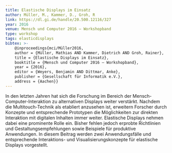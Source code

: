 ```yaml
---
title: Elastische Displays im Einsatz
author: Müller, M., Kammer, D., Groh, R
link: https://dl.gi.de/handle/20.500.12116/327
year: 2016
venue: Mensch und Computer 2016 – Workshopband
type: workshop
tags: elasticdisplays
bibtex: >-
    @inproceedings{mci/Müller2016,
    author = {Müller, Mathias AND Kammer, Dietrich AND Groh, Rainer},
    title = {Elastische Displays im Einsatz},
    booktitle = {Mensch und Computer 2016 – Workshopband},
    year = {2016},
    editor = {Weyers, Benjamin AND Dittmar, Anke},
    publisher = {Gesellschaft für Informatik e.V.},
    address = {Aachen}}
---
```

In den letzten Jahren hat sich die Forschung im Bereich der Mensch-Computer-Interaktion zu alternativen Displays weiter verstärkt. Nachdem die Multitouch-Technik als etabliert anzusehen ist, erweitern Forscher durch Konzepte und entsprechende Prototypen die Möglichkeiten zur direkten Interaktion mit digitalen Inhalten immer weiter. Elastische Displays nehmen dabei eine prominente Rolle ein. Bisher fehlen jedoch erprobte Richtlinien und Gestaltungsempfehlungen sowie Beispiele für produktive Anwendungen. In diesem Beitrag werden zwei Anwendungsfälle und entsprechende Interaktions- und Visualisierungskonzepte für elastische Displays vorgestellt.